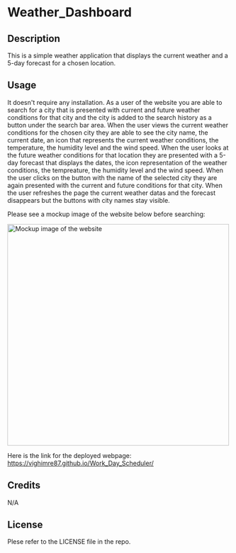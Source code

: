 # Weather_Dashboard

## Description

This is a simple weather application that displays the current weather and a 5-day forecast for a chosen location.


## Usage

It doesn't require any installation. As a user of the website you are able to search for a city that is presented with current and future weather conditions for that city and the city is added to the search history as a button under the search bar area. When the user views the current weather conditions for the chosen city they are able to see the city name, the current date, an icon that represents the current weather conditions, the temperature, the humidity level and the wind speed. When the user looks at the future weather conditions for that location they are presented with a 5-day forecast that displays the dates, the icon representation of the weather conditions, the tempreature, the humidity level and the wind speed. When the user clicks on the button with the name of the selected city they are again presented with the current and future conditions for that city. When the user refreshes the page the current weather datas and the forecast disappears but the buttons with city names stay visible.

Please see a mockup image of the website below before searching:

<img src="assets/images/mockup-image.png" alt="Mockup image of the website" style="width:500px;"/>


Here is the link for the deployed webpage: https://vighimre87.github.io/Work_Day_Scheduler/

## Credits
N/A
<br>

## License
Plese refer to the LICENSE file in the repo.